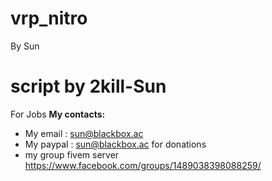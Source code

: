 # vrp_nitro
By Sun
# script by 2kill-Sun
For Jobs
**My contacts:**
* My email : sun@blackbox.ac
* My paypal : sun@blackbox.ac for donations
*  my group fivem server https://www.facebook.com/groups/1489038398088259/

